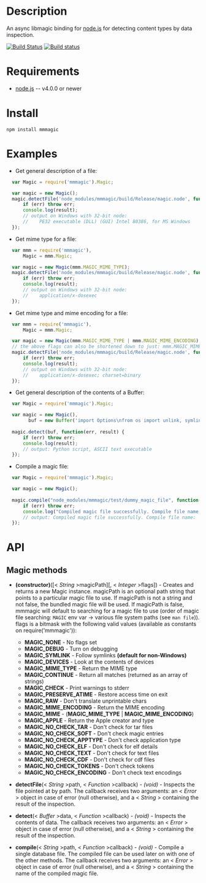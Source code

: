 
Description
===========

An async libmagic binding for [node.js](http://nodejs.org/) for detecting content types by data inspection.

[![Build Status](https://travis-ci.org/mscdex/mmmagic.svg?branch=master)](https://travis-ci.org/mscdex/mmmagic)
[![Build status](https://ci.appveyor.com/api/projects/status/mva462lka1ap5a3t)](https://ci.appveyor.com/project/mscdex/mmmagic)


Requirements
============

* [node.js](http://nodejs.org/) -- v4.0.0 or newer


Install
=======

    npm install mmmagic


Examples
========

* Get general description of a file:
```javascript
  var Magic = require('mmmagic').Magic;

  var magic = new Magic();
  magic.detectFile('node_modules/mmmagic/build/Release/magic.node', function(err, result) {
      if (err) throw err;
      console.log(result);
      // output on Windows with 32-bit node:
      //    PE32 executable (DLL) (GUI) Intel 80386, for MS Windows
  });
```
* Get mime type for a file:
```javascript
  var mmm = require('mmmagic'),
      Magic = mmm.Magic;

  var magic = new Magic(mmm.MAGIC_MIME_TYPE);
  magic.detectFile('node_modules/mmmagic/build/Release/magic.node', function(err, result) {
      if (err) throw err;
      console.log(result);
      // output on Windows with 32-bit node:
      //    application/x-dosexec
  });
```
* Get mime type and mime encoding for a file:
```javascript
  var mmm = require('mmmagic'),
      Magic = mmm.Magic;

  var magic = new Magic(mmm.MAGIC_MIME_TYPE | mmm.MAGIC_MIME_ENCODING);
  // the above flags can also be shortened down to just: mmm.MAGIC_MIME
  magic.detectFile('node_modules/mmmagic/build/Release/magic.node', function(err, result) {
      if (err) throw err;
      console.log(result);
      // output on Windows with 32-bit node:
      //    application/x-dosexec; charset=binary
  });
```
* Get general description of the contents of a Buffer:
```javascript
  var Magic = require('mmmagic').Magic;

  var magic = new Magic(),
        buf = new Buffer('import Options\nfrom os import unlink, symlink');
  
  magic.detect(buf, function(err, result) {
      if (err) throw err;
      console.log(result);
      // output: Python script, ASCII text executable
  });
```

* Compile a magic file:
```javascript
  var Magic = require('mmmagic').Magic;

  var magic = new Magic();
  
  magic.compile("node_modules/mmmagic/test/dummy_magic_file", function(err, result) {
      if (err) throw err;
      console.log("Compiled magic file successfully. Compile file name: ", result);
      // output: Compiled magic file successfully. Compile file name: 'node_modules/mmmagic/test/dummy_magic_file.mgc'
  });
```

API
===

Magic methods
-------------

* **(constructor)**([< _String_ >magicPath][, < _Integer_ >flags]) - Creates and returns a new Magic instance. magicPath is an optional path string that points to a particular magic file to use. If magicPath is not a string and not false, the bundled magic file will be used. If magicPath is false, mmmagic will default to searching for a magic file to use (order of magic file searching: `MAGIC` env var -> various file system paths (see `man file`)). flags is a bitmask with the following valid values (available as constants on require('mmmagic')):

    * **MAGIC\_NONE** - No flags set
    * **MAGIC\_DEBUG** - Turn on debugging
    * **MAGIC\_SYMLINK** - Follow symlinks **(default for non-Windows)**
    * **MAGIC\_DEVICES** - Look at the contents of devices
    * **MAGIC\_MIME_TYPE** - Return the MIME type
    * **MAGIC\_CONTINUE** - Return all matches (returned as an array of strings)
    * **MAGIC\_CHECK** - Print warnings to stderr
    * **MAGIC\_PRESERVE\_ATIME** - Restore access time on exit
    * **MAGIC\_RAW** - Don't translate unprintable chars
    * **MAGIC\_MIME\_ENCODING** - Return the MIME encoding
    * **MAGIC\_MIME** - (**MAGIC\_MIME\_TYPE** | **MAGIC\_MIME\_ENCODING**)
    * **MAGIC\_APPLE** - Return the Apple creator and type
    * **MAGIC\_NO\_CHECK\_TAR** - Don't check for tar files
    * **MAGIC\_NO\_CHECK\_SOFT** - Don't check magic entries
    * **MAGIC\_NO\_CHECK\_APPTYPE** - Don't check application type
    * **MAGIC\_NO\_CHECK\_ELF** - Don't check for elf details
    * **MAGIC\_NO\_CHECK\_TEXT** - Don't check for text files
    * **MAGIC\_NO\_CHECK\_CDF** - Don't check for cdf files
    * **MAGIC\_NO\_CHECK\_TOKENS** - Don't check tokens
    * **MAGIC\_NO\_CHECK\_ENCODING** - Don't check text encodings

* **detectFile**(< _String_ >path, < _Function_ >callback) - _(void)_ - Inspects the file pointed at by path. The callback receives two arguments: an < _Error_ > object in case of error (null otherwise), and a < _String_ > containing the result of the inspection.

* **detect**(< _Buffer_ >data, < _Function_ >callback) - _(void)_ - Inspects the contents of data. The callback receives two arguments: an < _Error_ > object in case of error (null otherwise), and a < _String_ > containing the result of the inspection.

* **compile**(< _String_ >path, < _Function_ >callback) - _(void)_ - Compile a single database file. The compiled file can be used later on with one of the other methods. The callback receives two arguments: an < _Error_ > object in case of error (null otherwise), and a < _String_ > containing the name of the compiled magic file.
